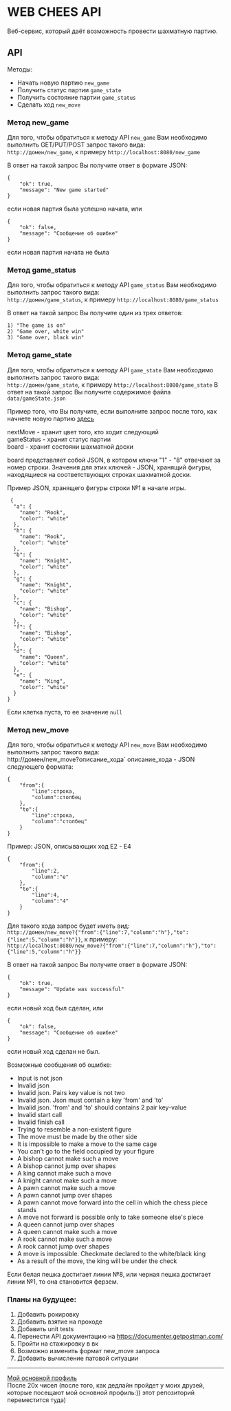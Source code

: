 # WEB CHEES API

Веб-сервис, который даёт возможность провести шахматную партию.

## API
Методы:
* Начать новую партию `new_game`
* Получить статус партии `game_state` 
* Получить состояние партии `game_status`
* Сделать ход `new_move`

### Метод new_game

Для того, чтобы обратиться к методу API `new_game` Вам необходимо выполнить GET/PUT/POST запрос такого вида:  
`http://домен/new_game`, к примеру `http://localhost:8080/new_game`

В ответ на такой запрос Вы получите ответ в формате JSON:
```
{
    "ok": true,
    "message": "New game started"
}
```
если новая партия была успешно начата, или 
```
{
    "ok": false,
    "message": "Сообщение об ошибке"
}
```
если новая партия начата не была
### Метод game_status
Для того, чтобы обратиться к методу API `game_status` Вам необходимо выполнить запрос такого вида:  
`http://домен/game_status`, к примеру `http://localhost:8080/game_status`

В ответ на такой запрос Вы получите один из трех ответов: 
```
1) "The game is on"
2) "Game over, white win"
3) "Game over, black win"
```
### Метод game_state
Для того, чтобы обратиться к методу API `game_state` Вам необходимо выполнить запрос такого вида:  
`http://домен/game_state`, к примеру `http://localhost:8080/game_state`
В ответ на такой запрос Вы получите содержимое файла `data/gameState.json`

Пример того, что Вы получите, если выполните запрос после того, как начнете новую партию [здесь](https://github.com/FadeevSergey/WEB_CHEES_API/blob/master/src/data/gameState.json)

nextMove - хранит цвет того, кто ходит следующий  
gameStatus - хранит статус партии  
board - хранит состояни шахматной доски

board представляет собой JSON, в котором ключи "1" - "8" отвечают за номер строки. Значения для этих ключей - JSON, хранящий фигуры, находящиеся на соответствующих строках шахматной доски. 

Пример JSON, хранящего фигуры строки №1 в начале игры. 
```
 {
  "a": {
    "name": "Rook",
    "color": "white"
  },
  "h": {
    "name": "Rook",
    "color": "white"
  },
  "b": {
    "name": "Knight",
    "color": "white"
  },
  "g": {
    "name": "Knight",
    "color": "white"
  },
  "c": {
    "name": "Bishop",
    "color": "white"
  },
  "f": {
    "name": "Bishop",
    "color": "white"
  },
  "d": {
    "name": "Queen",
    "color": "white"
  },
  "e": {
    "name": "King",
    "color": "white"
  }
}
```
Если клетка пуста, то ее значение `null`
### Метод new_move

Для того, чтобы обратиться к методу API `new_move` Вам необходимо выполнить запрос такого вида:  
http://домен/new_move?описание_хода`
описание_хода - JSON следующего формата:
```
{
    "from":{
        "line":строка,
        "column":столбец
    },
    "to":{
        "line":строка,
        "column":"столбец"
    }
}
```
Пример:
JSON, описывающих ход E2 - E4
```
{
    "from":{
        "line":2,
        "column":"e"
    },
    "to":{
        "line":4,
        "column":"4"
    }
}
```
Для такого хода запрос будет иметь вид:  
`http://домен/new_move?{"from":{"line":7,"column":"h"},"to":{"line":5,"column":"h"}}`, к примеру:  
`http://localhost:8080/new_move?{"from":{"line":7,"column":"h"},"to":{"line":5,"column":"h"}}`

В ответ на такой запрос Вы получите ответ в формате JSON:
```
{
    "ok": true,
    "message": "Update was successful"
}
```
если новый ход был сделан, или 
```
{
    "ok": false,
    "message": "Сообщение об ошибке"
}
```
если новый ход сделан не был. 
 
Возможные сообщения об ошибке:  

* Input is not json
* Invalid json
* Invalid json. Pairs key value is not two
* Invalid json. Json must contain a key 'from' and 'to'
* Invalid json. 'from' and 'to' should contains 2 pair key-value
* Invalid start call
* Invalid finish call
* Trying to resemble a non-existent figure
* The move must be made by the other side
* It is impossible to make a move to the same cage
* You can’t go to the field occupied by your figure
* A bishop cannot make such a move
* A bishop cannot jump over shapes
* A king cannot make such a move
* A knight cannot make such a move
* A pawn cannot make such a move
* A pawn cannot jump over shapes
* A pawn cannot move forward into the cell in which the chess piece stands
* A move not forward is possible only to take someone else's piece
* A queen cannot jump over shapes
* A queen cannot make such a move
* A rook cannot make such a move
* A rook cannot jump over shapes
* A move is impossible. Checkmate declared to the white/black king
* As a result of the move, the king will be under the check

Если белая пешка достигает линии №8, или черная пешка достигает линии №1, то она становится ферзем.

### Планы на будущее:
1) Добавить рокировку
2) Добавить взятие на проходе
3) Добавить unit tests
4) Перенести API документацию на https://documenter.getpostman.com/
5) Пройти на стажировку в вк
6) Возможно изменить формат new_move запроса
7) Добавить вычисление патовой ситуации
______
[Мой основной профиль](https://github.com/FadeevSergey/)   
После 20x чисел  (после того, как дедлайн пройдет у моих друзей, которые посещают мой основной профиль:)) этот репозиторий переместится туда)
